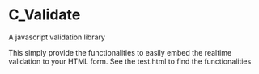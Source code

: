 # C_Validate
A javascript validation library

This simply provide the functionalities to easily embed the realtime validation to your HTML form.
See the test.html to find the functionalities


